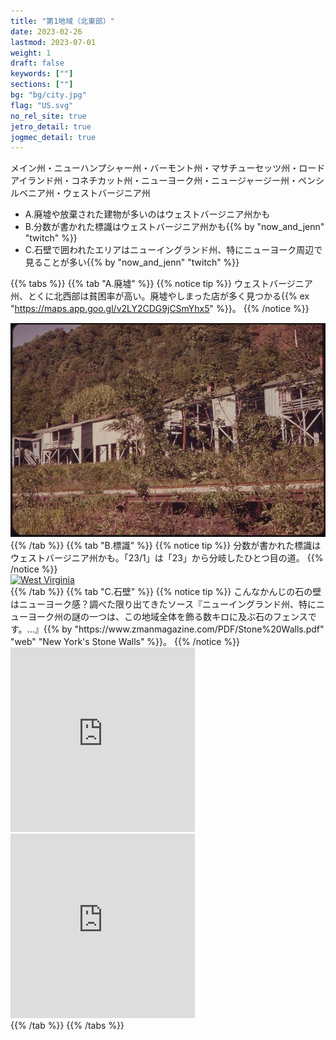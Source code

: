 ```yaml
---
title: "第1地域（北東部）"
date: 2023-02-26
lastmod: 2023-07-01
weight: 1
draft: false
keywords: [""]
sections: [""]
bg: "bg/city.jpg"
flag: "US.svg"
no_rel_site: true
jetro_detail: true
jogmec_detail: true
---
```



<div class="main-desciption country-description">
    メイン州・ニューハンプシャー州・バーモント州・マサチューセッツ州・ロードアイランド州・コネチカット州・ニューヨーク州・ニュージャージー州・ペンシルベニア州・ウェストバージニア州
</div>

<div class="main-desciption country-description">
    <ul class="rule-list">
        <li>A.廃墟や放棄された建物が多いのはウェストバージニア州かも</li>
        <li>B.分数が書かれた標識はウェストバージニア州かも{{% by "now_and_jenn" "twitch" %}}</li>
        <li>C.石壁で囲われたエリアはニューイングランド州、特にニューヨーク周辺で見ることが多い{{% by "now_and_jenn" "twitch" %}}</li>
    </ul>
</div>

{{% tabs %}}
{{% tab "A.廃墟" %}}
{{% notice tip %}}
ウェストバージニア州、とくに北西部は貧困率が高い。廃墟やしまった店が多く見つかる{{% ex "https://maps.app.goo.gl/v2LY2CDG9jCSmYhx5" %}}。
{{% /notice %}}
<div class="googlemap-if">
<img src="this_housing_in_smithers_0.jpg">
</div>
{{% /tab %}}
{{% tab "B.標識" %}}
{{% notice tip %}}
分数が書かれた標識はウェストバージニア州かも。「23/1」は「23」から分岐したひとつ目の道。
{{% /notice %}}
<div class="googlemap-if">
<a data-flickr-embed="true" href="https://www.flickr.com/photos/andrew-turnbull/5904974507/" title="West Virginia "fractional" county highway"><img src="https://live.staticflickr.com/5236/5904974507_889fd667ff_b.jpg" width="90%" alt="West Virginia "fractional" county highway"/></a><script async src="//embedr.flickr.com/assets/client-code.js" charset="utf-8"></script>
</div>
{{% /tab %}}
{{% tab "C.石壁" %}}
{{% notice tip %}}
こんなかんじの石の壁はニューヨーク感？調べた限り出てきたソース『ニューイングランド州、特にニューヨーク州の謎の一つは、この地域全体を飾る数キロに及ぶ石のフェンスです。...』{{% by "https://www.zmanmagazine.com/PDF/Stone%20Walls.pdf" "web" "New York's Stone Walls" %}}。
{{% /notice %}}

<div class="googlemap-if">
<iframe src="https://www.google.com/maps/embed?pb=!4v1682682588644!6m8!1m7!1sU9I82vccl0iX_k7WeYRI3g!2m2!1d41.02449166162386!2d-73.66939756248422!3f338.45132945054974!4f-17.650546502736688!5f0.7820865974627469" width="295" height="295" style="border:0;" allowfullscreen="" loading="lazy" referrerpolicy="no-referrer-when-downgrade"></iframe>
<iframe src="https://www.google.com/maps/embed?pb=!4v1682728888664!6m8!1m7!1s0op6T9Mb4_gOR8hDwPQcwg!2m2!1d40.89240924986107!2d-73.89840863555615!3f336.4086403830955!4f-15.46467899916857!5f1.7423236802170217" width="295" height="295" style="border:0;" allowfullscreen="" loading="lazy" referrerpolicy="no-referrer-when-downgrade"></iframe>
</div>
{{% /tab %}}
{{% /tabs %}}

